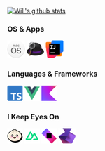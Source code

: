 [![Will's github stats](https://github-readme-stats.vercel.app/api?username=willbchang&show_icons=true&disable_animations=true&include_all_commits=true&hide_title=true)](https://github.com/anuraghazra/github-readme-stats)

### OS & Apps
<code><a href="https://www.apple.com/macos/"><img height="40" src="images/macos.png"></a></code>
<code><a href="https://www.alfredapp.com/"><img height="40" src="images/alfred.png"></a></code>
<code><a href="https://www.jetbrains.com/idea/"><img height="40" src="images/idea.png"></a></code>

### Languages & Frameworks
<code><a href="https://www.typescriptlang.org/"><img height="35" src="images/typescript.png"></a></code>
<code><a href="https://vuejs.org/"><img height="35" src="images/vue.png"></a></code>
<code><a href="https://kotlinlang.org/"><img height="35" src="images/kotlin.png"></a></code>

### I Keep Eyes On
<code><a href="https://bun.sh/"><img height="35" src="images/bun.png"></a></code>
<code><a href="https://nuxt.com/"><img height="35" src="images/nuxt.png"></a></code>
<code><a href="https://ktor.io/"><img height="35" src="images/ktor.png"></a></code>
<code><a href="https://www.jetbrains.com/kotlin-multiplatform//"><img height="35" src="images/kotlin-multiplatform.png"></a></code>

